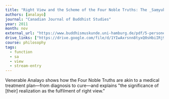 ```yaml
---
title: "Right View and the Scheme of the Four Noble Truths: The _Saṃyukta-āgama_ Parallel to the _Sammādiṭṭhi-sutta_ and the Simile of the Four Skills of a Physician"
authors: [analayo]
journal: "Canadian Journal of Buddhist Studies"
year: 2011
month: nov
external_url: "https://www.buddhismuskunde.uni-hamburg.de/pdf/5-personen/analayo/right-view.pdf"
drive_links: ["https://drive.google.com/file/d/1YIwAxrsnn8tyxQ0sHbiIRj92pVIixq7P/view?usp=drivesdk"]
course: philosophy
tags:
  - function
  - sa
  - view
  - stream-entry
---
```


Venerable Analayo shows how the Four Noble Truths are akin to a medical treatment plan—from diagnosis to cure—and explains "the significance of [their] realization as the fulfilment of right view."
